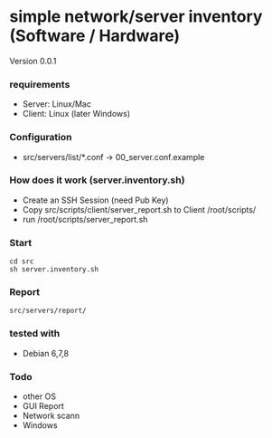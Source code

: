 simple network/server inventory (Software / Hardware) 
==============


Version 0.0.1


### requirements 

* Server: Linux/Mac
* Client: Linux (later Windows)

### Configuration

* src/servers/list/*.conf -> 00_server.conf.example

### How does it work (server.inventory.sh)

* Create an SSH Session (need Pub Key)
* Copy src/scripts/client/server_report.sh to Client /root/scripts/
* run /root/scripts/server_report.sh

###  Start

```
cd src
sh server.inventory.sh
```
### Report 

```
src/servers/report/
```

### tested with 

* Debian 6,7,8 


### Todo

* other OS 
* GUI Report
* Network scann
* Windows